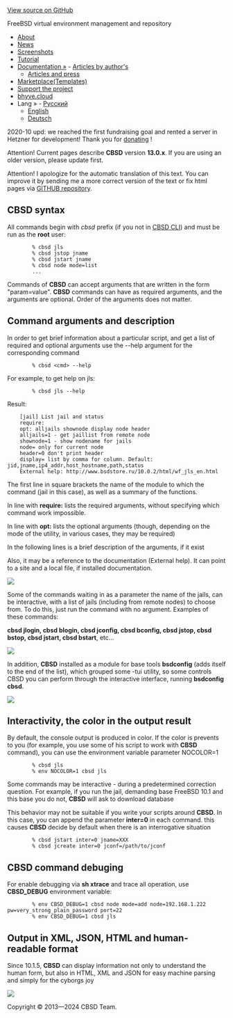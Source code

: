 [View source on GitHub](https://github.com/cbsd/cbsd)

FreeBSD virtual environment management and repository

- [About](http://www.bsdstore.ru/en/about.html)
- [News](http://www.bsdstore.ru/en/news.html)
- [Screenshots](http://www.bsdstore.ru/en/screenshots.html)
- [Tutorial](http://www.bsdstore.ru/en/tutorial.html)
- [Documentation »](http://www.bsdstore.ru/en/docs.html)  - [Articles by author's](http://www.bsdstore.ru/en/articles.html)
  - [Articles and press](http://www.bsdstore.ru/en/press.html)
- [Marketplace(Templates)](https://marketplace.bsdstore.ru)
- [Support the project](http://www.bsdstore.ru/en/donate.html)
- [bhyve.cloud](http://www.bsdstore.ru/en/bhyve-cloud.html)
- Lang »  - [Русский](http://www.bsdstore.ru/ru/cmdsyntax_cbsd.html)
  - [English](http://www.bsdstore.ru/en/cmdsyntax_cbsd.html)
  - [Deutsch](http://www.bsdstore.ru/de/cmdsyntax_cbsd.html)

2020-10 upd: we reached the first fundraising goal and rented a server in Hetzner for development! Thank you for [donating](https://www.patreon.com/clonos) !

Attention! Current pages describe **CBSD** version **13.0.x**. If you are using an older version, please update first.

Attention! I apologize for the automatic translation of this text. You can improve it by sending me a more correct version of the text or fix html pages via [GITHUB repository](https://github.com/cbsd/cbsd-wwwdoc).

## CBSD syntax

All commands begin with _cbsd_ prefix (if you not in [CBSD CLI](http://www.bsdstore.ru/en/cbsdsh.html#cbsdsh)) and must be run as the **root** user:

```
		% cbsd jls
		% cbsd jstop jname
		% cbsd jstart jname
		% cbsd node mode=list
		...

```

Commands of **CBSD** can accept arguments that are written in the form "param=value". **CBSD** commands can have as required arguments, and the arguments are optional. Order of the arguments does not matter.

## Command arguments and description

In order to get brief information about a particular script, and get a list of required and optional arguments use the --help argument for the corresponding command

```
		% cbsd <cmd> --help

```

For example, to get help on jls:

```
		% cbsd jls --help

```

Result:

```
	[jail] List jail and status
	require:
	opt: alljails shownode display node header
	alljails=1 - get jaillist from remote node
	shownode=1 - show nodename for jails
	node= only for current node
	header=0 don't print header
	display= list by comma for column. Default: jid,jname,ip4_addr,host_hostname,path,status
	External help: http://www.bsdstore.ru/10.0.2/html/wf_jls_en.html

```

The first line in square brackets the name of the module to which the command (jail in this case), as well as a summary of the functions.

In line with **require:** lists the required arguments, without specifying which command work impossible.

In line with **opt:** lists the optional arguments (though, depending on the mode of the utility, in various cases, they may be required)

In the following lines is a brief description of the arguments, if it exist

Also, it may be a reference to the documentation (External help). It can point to a site and a local file, if installed documentation.

![](http://www.bsdstore.ru/img/cbsd_syntax1.png)

Some of the commands waiting in as a parameter the name of the jails, can be interactive, with a list of jails (including from remote nodes) to choose from. To do this, just run the command with no argument. Examples of these commands:

**cbsd jlogin, cbsd blogin, cbsd jconfig, cbsd bconfig, cbsd jstop, cbsd bstop, cbsd jstart, cbsd bstart**, etc...

![](http://www.bsdstore.ru/img/cbsd_syntax2.png)

In addition, **CBSD** installed as a module for base tools **bsdconfig** (adds itself to the end of the list), which grouped some -tui utility, so some controls CBSD you can perform through the interactive interface, running **bsdconfig cbsd**.


![](http://www.bsdstore.ru/img/cbsd_syntax3.png)

## Interactivity, the color in the output result

By default, the console output is produced in color. If the color is prevents to you (for example, you use some of his script to work with **CBSD** command), you can use the environment variable parameter NOCOLOR=1

```
		% cbsd jls
		% env NOCOLOR=1 cbsd jls

```

Some commands may be interactive - during a predetermined correction question. For example, if you run the jail, demanding base FreeBSD 10.1 and this base you do not, **CBSD** will ask to download database

This behavior may not be suitable if you write your scripts around **CBSD**. In this case, you can append the parameter **inter=0** in each command. this causes **CBSD** decide by default when there is an interrogative situation

```
		% cbsd jstart inter=0 jname=XXX
		% cbsd jcreate inter=0 jconf=/path/to/jconf

```

## CBSD command debuging

For enable debugging via **sh xtrace** and trace all operation, use **CBSD\_DEBUG** environment variable:

```
		% env CBSD_DEBUG=1 cbsd node mode=add node=192.168.1.222 pw=very_strong_plain_password port=22
		% env CBSD_DEBUG=1 cbsd jls

```

## Output in XML, JSON, HTML and human-readable format

Since 10.1.5, **CBSD** can display information not only to understand the human form, but also in HTML, XML and JSON for easy machine parsing and simply for the cyborgs joy

![](http://www.bsdstore.ru/img/cbsd_syntax4.png)

Copyright © 2013—2024 CBSD Team.

